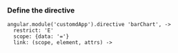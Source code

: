### Define the directive

    angular.module('customdApp').directive 'barChart', ->
      restrict: 'E'
      scope: {data: '='}
      link: (scope, element, attrs) ->
